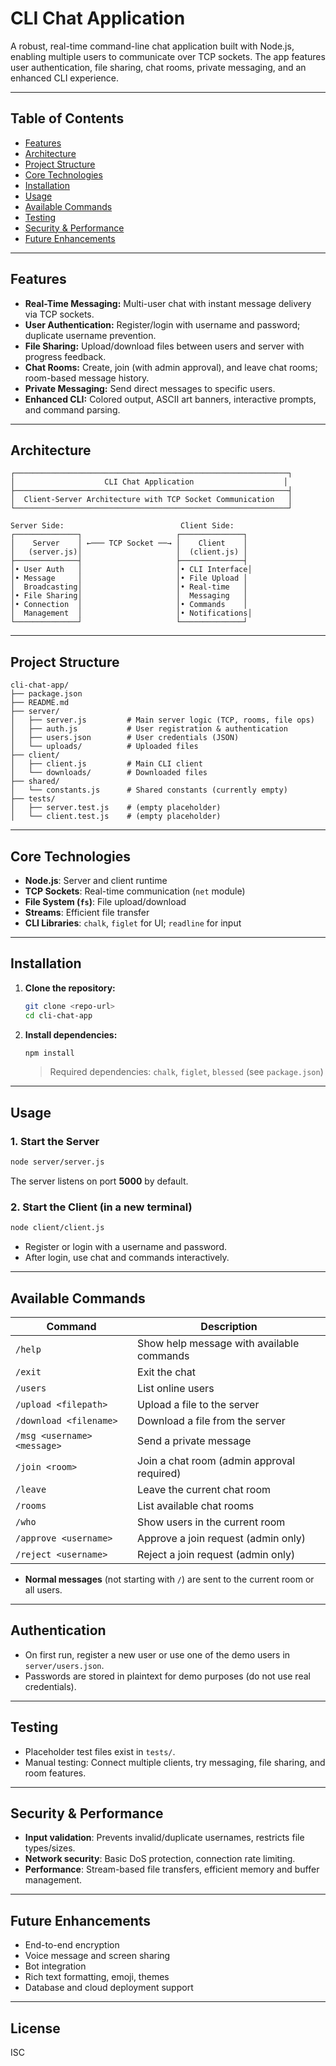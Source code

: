 # CLI Chat Application

A robust, real-time command-line chat application built with Node.js, enabling multiple users to communicate over TCP sockets. The app features user authentication, file sharing, chat rooms, private messaging, and an enhanced CLI experience.

---

## Table of Contents

- [Features](#features)
- [Architecture](#architecture)
- [Project Structure](#project-structure)
- [Core Technologies](#core-technologies)
- [Installation](#installation)
- [Usage](#usage)
- [Available Commands](#available-commands)
- [Testing](#testing)
- [Security & Performance](#security--performance)
- [Future Enhancements](#future-enhancements)

---

## Features

- **Real-Time Messaging:** Multi-user chat with instant message delivery via TCP sockets.
- **User Authentication:** Register/login with username and password; duplicate username prevention.
- **File Sharing:** Upload/download files between users and server with progress feedback.
- **Chat Rooms:** Create, join (with admin approval), and leave chat rooms; room-based message history.
- **Private Messaging:** Send direct messages to specific users.
- **Enhanced CLI:** Colored output, ASCII art banners, interactive prompts, and command parsing.

---

## Architecture

```
┌─────────────────────────────────────────────────────────────┐
│                    CLI Chat Application                    │
├─────────────────────────────────────────────────────────────┤
│  Client-Server Architecture with TCP Socket Communication   │
└─────────────────────────────────────────────────────────────┘

Server Side:                          Client Side:
┌──────────────┐                     ┌──────────────┐
│    Server    │ ←─── TCP Socket ──→ │    Client    │
│   (server.js)│                     │  (client.js) │
├──────────────┤                     ├──────────────┤
│• User Auth   │                     │• CLI Interface│
│• Message     │                     │• File Upload │
│  Broadcasting│                     │• Real-time   │
│• File Sharing│                     │  Messaging   │
│• Connection  │                     │• Commands    │
│  Management  │                     │• Notifications│
└──────────────┘                     └──────────────┘
```

---

## Project Structure

```
cli-chat-app/
├── package.json
├── README.md
├── server/
│   ├── server.js         # Main server logic (TCP, rooms, file ops)
│   ├── auth.js           # User registration & authentication
│   ├── users.json        # User credentials (JSON)
│   └── uploads/          # Uploaded files
├── client/
│   ├── client.js         # Main CLI client
│   └── downloads/        # Downloaded files
├── shared/
│   └── constants.js      # Shared constants (currently empty)
├── tests/
│   ├── server.test.js    # (empty placeholder)
│   └── client.test.js    # (empty placeholder)
```

---

## Core Technologies

- **Node.js**: Server and client runtime
- **TCP Sockets**: Real-time communication (`net` module)
- **File System (`fs`)**: File upload/download
- **Streams**: Efficient file transfer
- **CLI Libraries**: `chalk`, `figlet` for UI; `readline` for input

---

## Installation

1. **Clone the repository:**
   ```sh
   git clone <repo-url>
   cd cli-chat-app
   ```
2. **Install dependencies:**
   ```sh
   npm install
   ```
   > Required dependencies: `chalk`, `figlet`, `blessed` (see `package.json`)

---

## Usage

### 1. Start the Server

```sh
node server/server.js
```

The server listens on port **5000** by default.

### 2. Start the Client (in a new terminal)

```sh
node client/client.js
```

- Register or login with a username and password.
- After login, use chat and commands interactively.

---

## Available Commands

| Command                     | Description                                |
| --------------------------- | ------------------------------------------ |
| `/help`                     | Show help message with available commands  |
| `/exit`                     | Exit the chat                              |
| `/users`                    | List online users                          |
| `/upload <filepath>`        | Upload a file to the server                |
| `/download <filename>`      | Download a file from the server            |
| `/msg <username> <message>` | Send a private message                     |
| `/join <room>`              | Join a chat room (admin approval required) |
| `/leave`                    | Leave the current chat room                |
| `/rooms`                    | List available chat rooms                  |
| `/who`                      | Show users in the current room             |
| `/approve <username>`       | Approve a join request (admin only)        |
| `/reject <username>`        | Reject a join request (admin only)         |

- **Normal messages** (not starting with `/`) are sent to the current room or all users.

---

## Authentication

- On first run, register a new user or use one of the demo users in `server/users.json`.
- Passwords are stored in plaintext for demo purposes (do not use real credentials).

---

## Testing

- Placeholder test files exist in `tests/`.
- Manual testing: Connect multiple clients, try messaging, file sharing, and room features.

---

## Security & Performance

- **Input validation**: Prevents invalid/duplicate usernames, restricts file types/sizes.
- **Network security**: Basic DoS protection, connection rate limiting.
- **Performance**: Stream-based file transfers, efficient memory and buffer management.

---

## Future Enhancements

- End-to-end encryption
- Voice message and screen sharing
- Bot integration
- Rich text formatting, emoji, themes
- Database and cloud deployment support

---

## License

ISC
